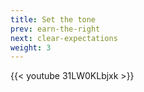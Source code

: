 ```yaml
---
title: Set the tone
prev: earn-the-right
next: clear-expectations
weight: 3
---
```


{{< youtube 31LW0KLbjxk >}}
